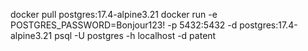 docker pull postgres:17.4-alpine3.21
docker run -e POSTGRES_PASSWORD=Bonjour123! -p 5432:5432 -d postgres:17.4-alpine3.21
psql -U postgres -h localhost -d patent